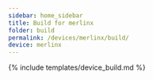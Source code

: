 ```yaml
---
sidebar: home_sidebar
title: Build for merlinx
folder: build
permalink: /devices/merlinx/build/
device: merlinx
---
```

{% include templates/device_build.md %}
